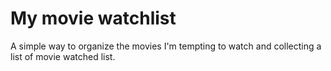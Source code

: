# My movie watchlist

A simple way to organize the movies I'm tempting to watch and collecting a list of movie watched list. 
